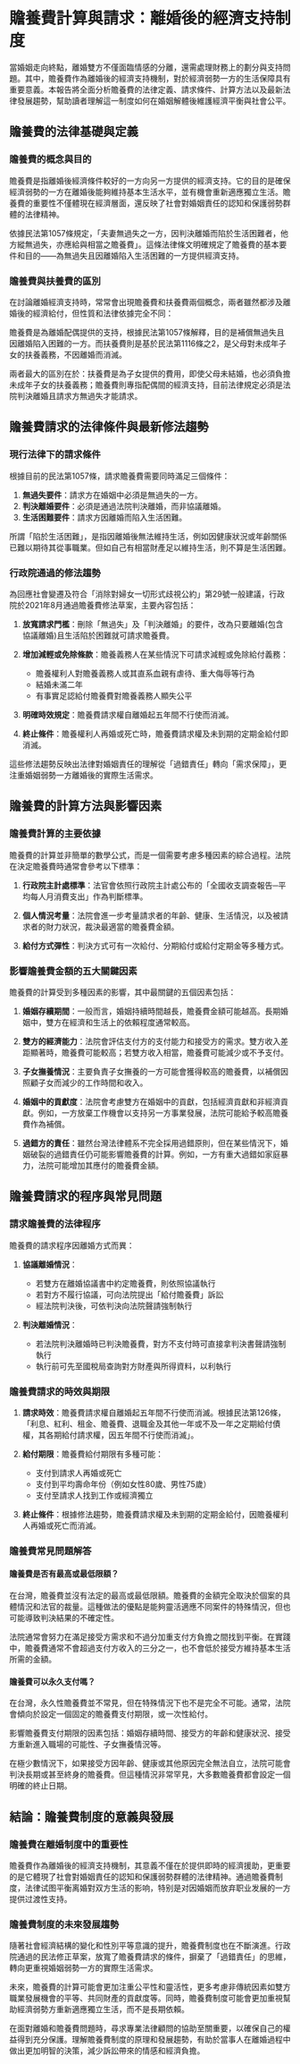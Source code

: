 # 贍養費計算與請求：離婚後的經濟支持制度

當婚姻走向終點，離婚雙方不僅面臨情感的分離，還需處理財務上的劃分與支持問題。其中，贍養費作為離婚後的經濟支持機制，對於經濟弱勢一方的生活保障具有重要意義。本報告將全面分析贍養費的法律定義、請求條件、計算方法以及最新法律發展趨勢，幫助讀者理解這一制度如何在婚姻解體後維護經濟平衡與社會公平。

## 贍養費的法律基礎與定義

### 贍養費的概念與目的

贍養費是指離婚後經濟條件較好的一方向另一方提供的經濟支持。它的目的是確保經濟弱勢的一方在離婚後能夠維持基本生活水平，並有機會重新適應獨立生活。贍養費的重要性不僅體現在經濟層面，還反映了社會對婚姻責任的認知和保護弱勢群體的法律精神。

依據民法第1057條規定，「夫妻無過失之一方，因判決離婚而陷於生活困難者，他方縱無過失，亦應給與相當之贍養費」。這條法律條文明確規定了贍養費的基本要件和目的——為無過失且因離婚陷入生活困難的一方提供經濟支持。

### 贍養費與扶養費的區別

在討論離婚經濟支持時，常常會出現贍養費和扶養費兩個概念，兩者雖然都涉及離婚後的經濟給付，但性質和法律依據完全不同：

贍養費是為離婚配偶提供的支持，根據民法第1057條解釋，目的是補償無過失且因離婚陷入困難的一方。而扶養費則是基於民法第1116條之2，是父母對未成年子女的扶養義務，不因離婚而消滅。

兩者最大的區別在於：扶養費是為子女提供的費用，即使父母未結婚，也必須負擔未成年子女的扶養義務；贍養費則專指配偶間的經濟支持，目前法律規定必須是法院判決離婚且請求方無過失才能請求。

## 贍養費請求的法律條件與最新修法趨勢

### 現行法律下的請求條件

根據目前的民法第1057條，請求贍養費需要同時滿足三個條件：

1. **無過失要件**：請求方在婚姻中必須是無過失的一方。
2. **判決離婚要件**：必須是通過法院判決離婚，而非協議離婚。
3. **生活困難要件**：請求方因離婚而陷入生活困難。

所謂「陷於生活困難」，是指因離婚後無法維持生活，例如因健康狀況或年齡關係已難以期待其從事職業。但如自己有相當財產足以維持生活，則不算是生活困難。

### 行政院通過的修法趨勢

為回應社會變遷及符合「消除對婦女一切形式歧視公約」第29號一般建議，行政院於2021年8月通過贍養費修法草案，主要內容包括：

1. **放寬請求門檻**：刪除「無過失」及「判決離婚」的要件，改為只要離婚(包含協議離婚)且生活陷於困難就可請求贍養費。

2. **增加減輕或免除條款**：贍養義務人在某些情況下可請求減輕或免除給付義務：
   - 贍養權利人對贍養義務人或其直系血親有虐待、重大侮辱等行為
   - 結婚未滿二年
   - 有事實足認給付贍養費對贍養義務人顯失公平

3. **明確時效規定**：贍養費請求權自離婚起五年間不行使而消滅。

4. **終止條件**：贍養權利人再婚或死亡時，贍養費請求權及未到期的定期金給付即消滅。

這些修法趨勢反映出法律對婚姻責任的理解從「過錯責任」轉向「需求保障」，更注重婚姻弱勢一方離婚後的實際生活需求。

## 贍養費的計算方法與影響因素

### 贍養費計算的主要依據

贍養費的計算並非簡單的數學公式，而是一個需要考慮多種因素的綜合過程。法院在決定贍養費時通常會參考以下標準：

1. **行政院主計處標準**：法官會依照行政院主計處公布的「全國收支調查報告─平均每人月消費支出」作為判斷標準。

2. **個人情況考量**：法院會進一步考量請求者的年齡、健康、生活情況，以及被請求者的財力狀況，裁決最適當的贍養費金額。

3. **給付方式彈性**：判決方式可有一次給付、分期給付或給付定期金等多種方式。

### 影響贍養費金額的五大關鍵因素

贍養費的計算受到多種因素的影響，其中最關鍵的五個因素包括：

1. **婚姻存續期間**：一般而言，婚姻持續時間越長，贍養費金額可能越高。長期婚姻中，雙方在經濟和生活上的依賴程度通常較高。

2. **雙方的經濟能力**：法院會評估支付方的支付能力和接受方的需求。雙方收入差距顯著時，贍養費可能較高；若雙方收入相當，贍養費可能減少或不予支付。

3. **子女撫養情況**：主要負責子女撫養的一方可能會獲得較高的贍養費，以補償因照顧子女而減少的工作時間和收入。

4. **婚姻中的貢獻度**：法院會考慮雙方在婚姻中的貢獻，包括經濟貢獻和非經濟貢獻。例如，一方放棄工作機會以支持另一方事業發展，法院可能給予較高贍養費作為補償。

5. **過錯方的責任**：雖然台灣法律體系不完全採用過錯原則，但在某些情況下，婚姻破裂的過錯責任仍可能影響贍養費的計算。例如，一方有重大過錯如家庭暴力，法院可能增加其應付的贍養費金額。

## 贍養費請求的程序與常見問題

### 請求贍養費的法律程序

贍養費的請求程序因離婚方式而異：

1. **協議離婚情況**：
   - 若雙方在離婚協議書中約定贍養費，則依照協議執行
   - 若對方不履行協議，可向法院提出「給付贍養費」訴訟
   - 經法院判決後，可依判決向法院聲請強制執行

2. **判決離婚情況**：
   - 若法院判決離婚時已判決贍養費，對方不支付時可直接拿判決書聲請強制執行
   - 執行前可先至國稅局查詢對方財產與所得資料，以利執行

### 贍養費請求的時效與期限

1. **請求時效**：贍養費請求權自離婚起五年間不行使而消滅。根據民法第126條，「利息、紅利、租金、贍養費、退職金及其他一年或不及一年之定期給付債權，其各期給付請求權，因五年間不行使而消滅」。

2. **給付期限**：贍養費給付期限有多種可能：
   - 支付到請求人再婚或死亡
   - 支付到平均壽命年份（例如女性80歲、男性75歲）
   - 支付至請求人找到工作或經濟獨立

3. **終止條件**：根據修法趨勢，贍養費請求權及未到期的定期金給付，因贍養權利人再婚或死亡而消滅。

### 贍養費常見問題解答

#### 贍養費是否有最高或最低限額？

在台灣，贍養費並沒有法定的最高或最低限額。贍養費的金額完全取決於個案的具體情況和法官的裁量。這種做法的優點是能夠靈活適應不同案件的特殊情況，但也可能導致判決結果的不確定性。

法院通常會努力在滿足接受方需求和不過分加重支付方負擔之間找到平衡。在實踐中，贍養費通常不會超過支付方收入的三分之一，也不會低於接受方維持基本生活所需的金額。

#### 贍養費可以永久支付嗎？

在台灣，永久性贍養費並不常見，但在特殊情況下也不是完全不可能。通常，法院會傾向於設定一個固定的贍養費支付期限，或一次性給付。

影響贍養費支付期限的因素包括：婚姻存續時間、接受方的年齡和健康狀況、接受方重新進入職場的可能性、子女撫養情況等。

在極少數情況下，如果接受方因年齡、健康或其他原因完全無法自立，法院可能會判決長期或甚至終身的贍養費。但這種情況非常罕見，大多數贍養費都會設定一個明確的終止日期。

## 結論：贍養費制度的意義與發展

### 贍養費在離婚制度中的重要性

贍養費作為離婚後的經濟支持機制，其意義不僅在於提供即時的經濟援助，更重要的是它體現了社會對婚姻責任的認知和保護弱勢群體的法律精神。通過贍養費制度，法律试图平衡离婚對双方生活的影响，特别是对因婚姻而放弃职业发展的一方提供过渡性支持。

### 贍養費制度的未來發展趨勢

隨著社會經濟結構的變化和性別平等意識的提升，贍養費制度也在不斷演進。行政院通過的民法修正草案，放寬了贍養費請求的條件，摒棄了「過錯責任」的思維，轉向更重視婚姻弱勢一方的實際生活需求。

未來，贍養費的計算可能會更加注重公平性和靈活性，更多考慮非傳統因素如雙方職業發展機會的平等、共同財產的貢獻度等。同時，贍養費制度可能會更加重視幫助經濟弱勢方重新適應獨立生活，而不是長期依賴。

在面對離婚和贍養費問題時，尋求專業法律顧問的協助至關重要，以確保自己的權益得到充分保護。理解贍養費制度的原理和發展趨勢，有助於當事人在離婚過程中做出更加明智的決策，減少訴訟帶來的情感和經濟負擔。